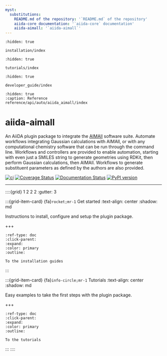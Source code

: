 ```yaml
---
myst:
  substitutions:
    README.md of the repository: '`README.md` of the repository'
    aiida-core documentation: '`aiida-core` documentation'
    aiida-aimall: '`aiida-aimall`'
---
```


```{toctree}
:hidden: true

installation/index
```

```{toctree}
:hidden: true

tutorials/index
```

```{toctree}
:hidden: true

developer_guide/index
```

```{toctree}
:hidden: true
:caption: Reference
reference/api/auto/aiida_aimall/index
```

# aiida-aimall

An AiiDA plugin package to integrate the [AIMAll](https://aim.tkgristmill.com) software suite. Automate
workflows integrating Gaussian calculations with AIMAll, or with any computational chemistry software
that can be run through the command line. Workflows and controllers are provided to enable automation,
starting with even just a SMILES string to generate geometries using RDKit, then perform
Gaussian calculations, then AIMAll. Workflows to generate substituent parameters as defined by the authors
are also provided.

[![ci](https://github.com/kmlefran/aiida-aimall/actions/workflows/ci.yml/badge.svg)](https://github.com/kmlefran/aiida-aimall/actions/workflows/ci.yml)
[![Coverage Status](https://coveralls.io/repos/github/kmlefran/aiida-aimall/badge.svg?branch=main)](https://coveralls.io/github/kmlefran/aiida-aimall?branch=main)
[![Documentation Status](https://readthedocs.org/projects/aiida-aimall/badge/?version=latest)](https://aiida-aimall.readthedocs.io/en/latest/?badge=latest)
[![PyPI version](https://badge.fury.io/py/aiida-aimall.svg)](https://badge.fury.io/py/aiida-aimall)


______________________________________________________________________


::::{grid} 1 2 2 2
:gutter: 3

:::{grid-item-card} {fa}`rocket;mr-1` Get started
:text-align: center
:shadow: md

Instructions to install, configure and setup the plugin package.

+++

```{button-ref} installation/index
:ref-type: doc
:click-parent:
:expand:
:color: primary
:outline:

To the installation guides
```
:::

:::{grid-item-card} {fa}`info-circle;mr-1` Tutorials
:text-align: center
:shadow: md

Easy examples to take the first steps with the plugin package.

+++

```{button-ref} tutorials/index
:ref-type: doc
:click-parent:
:expand:
:color: primary
:outline:

To the tutorials
```
:::
::::

[aiida]: http://aiida.net
[aiida-core documentation]: https://aiida.readthedocs.io/projects/aiida-core/en/latest/intro/get_started.html
[subproptools documentation]: https://subproptools.readthedocs.io/
